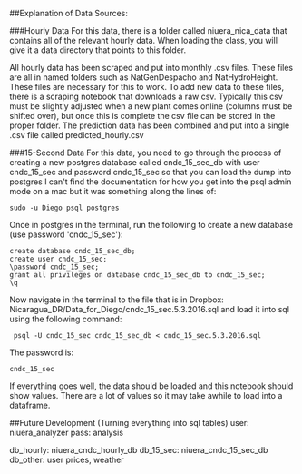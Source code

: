 ##Explanation of Data Sources:

###Hourly Data
For this data, there is a folder called niuera_nica_data that contains all of the relevant hourly data. When loading the class, you will give it a data directory that points to this folder.

All hourly data has been scraped and put into monthly .csv files. These files are all in named folders such as NatGenDespacho and NatHydroHeight. These files are necessary for this to work. To add new data to these files, there is a scraping notebook that downloads a raw csv. Typically this csv must be slightly adjusted when a new plant comes online (columns must be shifted over), but once this is complete the csv file can be stored in the proper folder. The prediction data has been combined and put into a single .csv file called predicted_hourly.csv

###15-Second Data
For this data, you need to go through the process of creating a new postgres database called cndc_15_sec_db
with user cndc_15_sec and password cndc_15_sec so that you can load the dump into postgres
I can't find the documentation for how you get into the psql admin mode on a mac but it was something along the lines of:
    
    sudo -u Diego psql postgres
    
Once in postgres in the terminal, run the following to create a new database (use password 'cndc_15_sec'):
    
    create database cndc_15_sec_db;
    create user cndc_15_sec;
    \password cndc_15_sec;
    grant all privileges on database cndc_15_sec_db to cndc_15_sec;
    \q
    
Now navigate in the terminal to the file that is in Dropbox: Nicaragua_DR/Data_for_Diego/cndc_15_sec.5.3.2016.sql and load it into sql using the following command:
     
     psql -U cndc_15_sec cndc_15_sec_db < cndc_15_sec.5.3.2016.sql
     
The password is:
    
    cndc_15_sec

If everything goes well, the data should be loaded and this notebook should show values. There are a lot of values so it may take awhile to load into a dataframe.



##Future Development (Turning everything into sql tables)
user: niuera_analyzer
pass: analysis

db_hourly: niuera_cndc_hourly_db
db_15_sec: niuera_cndc_15_sec_db
db_other: user prices, weather



